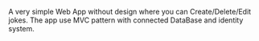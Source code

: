 A very simple Web App without design where you can Create/Delete/Edit jokes. The app use MVC pattern with connected DataBase and identity system.
